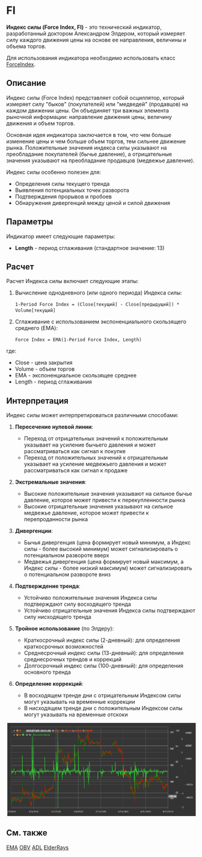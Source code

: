 # FI

**Индекс силы (Force Index, FI)** - это технический индикатор, разработанный доктором Александром Элдером, который измеряет силу каждого движения цены на основе ее направления, величины и объема торгов.

Для использования индикатора необходимо использовать класс [ForceIndex](xref:StockSharp.Algo.Indicators.ForceIndex).

## Описание

Индекс силы (Force Index) представляет собой осциллятор, который измеряет силу "быков" (покупателей) или "медведей" (продавцов) на каждом движении цены. Он объединяет три важных элемента рыночной информации: направление движения цены, величину движения и объем торгов.

Основная идея индикатора заключается в том, что чем больше изменение цены и чем больше объем торгов, тем сильнее движение рынка. Положительные значения индекса силы указывают на преобладание покупателей (бычье давление), а отрицательные значения указывают на преобладание продавцов (медвежье давление).

Индекс силы особенно полезен для:
- Определения силы текущего тренда
- Выявления потенциальных точек разворота
- Подтверждения прорывов и пробоев
- Обнаружения дивергенций между ценой и силой движения

## Параметры

Индикатор имеет следующие параметры:
- **Length** - период сглаживания (стандартное значение: 13)

## Расчет

Расчет Индекса силы включает следующие этапы:

1. Вычисление однодневного (или одного периода) Индекса силы:
   ```
   1-Period Force Index = (Close[текущий] - Close[предыдущий]) * Volume[текущий]
   ```

2. Сглаживание с использованием экспоненциального скользящего среднего (EMA):
   ```
   Force Index = EMA(1-Period Force Index, Length)
   ```

где:
- Close - цена закрытия
- Volume - объем торгов
- EMA - экспоненциальное скользящее среднее
- Length - период сглаживания

## Интерпретация

Индекс силы может интерпретироваться различными способами:

1. **Пересечение нулевой линии**:
   - Переход от отрицательных значений к положительным указывает на усиление бычьего давления и может рассматриваться как сигнал к покупке
   - Переход от положительных значений к отрицательным указывает на усиление медвежьего давления и может рассматриваться как сигнал к продаже

2. **Экстремальные значения**:
   - Высокие положительные значения указывают на сильное бычье давление, которое может привести к перекупленности рынка
   - Высокие отрицательные значения указывают на сильное медвежье давление, которое может привести к перепроданности рынка

3. **Дивергенции**:
   - Бычья дивергенция (цена формирует новый минимум, а Индекс силы - более высокий минимум) может сигнализировать о потенциальном развороте вверх
   - Медвежья дивергенция (цена формирует новый максимум, а Индекс силы - более низкий максимум) может сигнализировать о потенциальном развороте вниз

4. **Подтверждение тренда**:
   - Устойчиво положительные значения Индекса силы подтверждают силу восходящего тренда
   - Устойчиво отрицательные значения Индекса силы подтверждают силу нисходящего тренда

5. **Тройное использование** (по Элдеру):
   - Краткосрочный индекс силы (2-дневный): для определения краткосрочных возможностей
   - Среднесрочный индекс силы (13-дневный): для определения среднесрочных трендов и коррекций
   - Долгосрочный индекс силы (100-дневный): для определения основного тренда

6. **Определение коррекций**:
   - В восходящем тренде дни с отрицательным Индексом силы могут указывать на временные коррекции
   - В нисходящем тренде дни с положительным Индексом силы могут указывать на временные отскоки

![indicator_force_index](../../../../images/indicator_force_index.png)

## См. также

[EMA](ema.md)
[OBV](obv.md)
[ADL](accumulation_distribution_line.md)
[ElderRays](elder_rays.md)